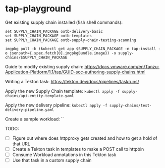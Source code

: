 # tap-playground

Get existing supply chain installed (fish shell commands):

```
set SUPPLY_CHAIN_PACKAGE ootb-delivery-basic
set SUPPLY_CHAIN_PACKAGE ootb-templates
set SUPPLY_CHAIN_PACKAGE ootb-supply-chain-testing-scanning

imgpkg pull -b (kubectl get app $SUPPLY_CHAIN_PACKAGE -n tap-install -o jsonpath={.spec.fetch[0].imgpkgBundle.image}) -o supply-chains/$SUPPLY_CHAIN_PACKAGE
```

Guide to modify existing supply chain: <https://docs.vmware.com/en/Tanzu-Application-Platform/1.1/tap/GUID-scc-authoring-supply-chains.html>

Writing a Tekton task: <https://tekton.dev/docs/pipelines/taskruns/>

Apply the new Supply Chain template: `kubectl apply -f supply-chains/api-entity-template.yaml`

Apply the new delivery pipeline: `kubectl apply -f supply-chains/test-delivery-pipeline.yaml`

Create a sample workload: ``

TODO:

- [ ] Figure out where does httpproxy gets created and how to get a hold of that URL
- [ ] Create a Tekton task in templates to make a POST call to httpbin
- [ ] Consume Workload annotations in this Tekton task
- [ ] Use that task in a custom supply chain

